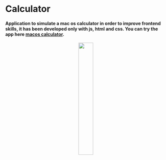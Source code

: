 # Calculator

#### Application to simulate a mac os calculator in order to improve frontend skills, it has been developed only with js, html and css. You can try the app here [macos calculator](https://alherdom.github.io/macos_calculator/).


<div align="center">
<img width=30% src="">

</div>
